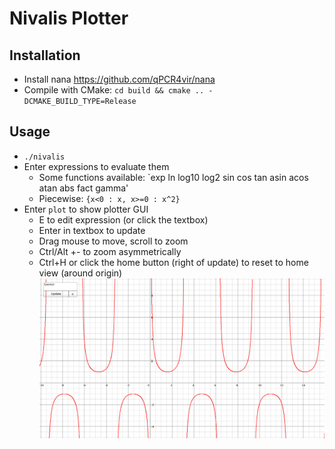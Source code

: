 # Nivalis Plotter

## Installation
- Install nana <https://github.com/qPCR4vir/nana>
- Compile with CMake: `cd build && cmake .. -DCMAKE_BUILD_TYPE=Release`

## Usage 
- `./nivalis`
- Enter expressions to evaluate them
    - Some functions available: `exp ln log10 log2 sin cos tan asin acos atan abs fact gamma'
    - Piecewise: `{x<0 : x, x>=0 : x^2}`
- Enter `plot` to show plotter GUI
    - E to edit expression (or click the textbox)
    - Enter in textbox to update
    - Drag mouse to move, scroll to zoom
    - Ctrl/Alt +- to zoom asymmetrically
    - Ctrl+H or click the home button (right of update) to reset to home view (around origin)
![Screenshot](https://github.com/sxyu/nivalis/blob/master/readme_img/screenshot.png?raw=true)
